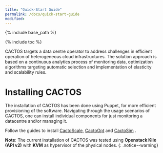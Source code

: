 ```yaml
---
title: "Quick-Start Guide"
permalink: /docs/quick-start-guide
modified:
---
```


{% include base_path %}

{% include toc %}

CACTOS targets a data centre operator to address challenges in efficient operation of heterogeneous cloud infrastructures. The solution approach is based on a continuous analytics process of monitoring data, 
optimization algorithms targeting automatic selection and implementation of elasticity and scalability rules.

# Installing CACTOS

The installation of CACTOS has been done using Puppet, for more efficient provisioning of the software.
Navigating through the usage scenarios of CACTOS, one can install individual components for just monitoring a datacentre and/or managing it.

Follow the guides to install [CactoScale](https://cactos.github.io/docs/installation-guides/installation-of-cactoscale/), [CactoOpt](https://cactos.github.io/docs/installation-guides/installation-of-cactoopt-and-integration-tools/) and [CactoSim](https://cactos.github.io/docs/installation-guides/installation-of-cactosim/) .

**Note:** The current installation of CACTOS was tested using **Openstack Kilo (API v2)** with **KVM** as hypervisor of the physical nodes.
{: .notice--warning}